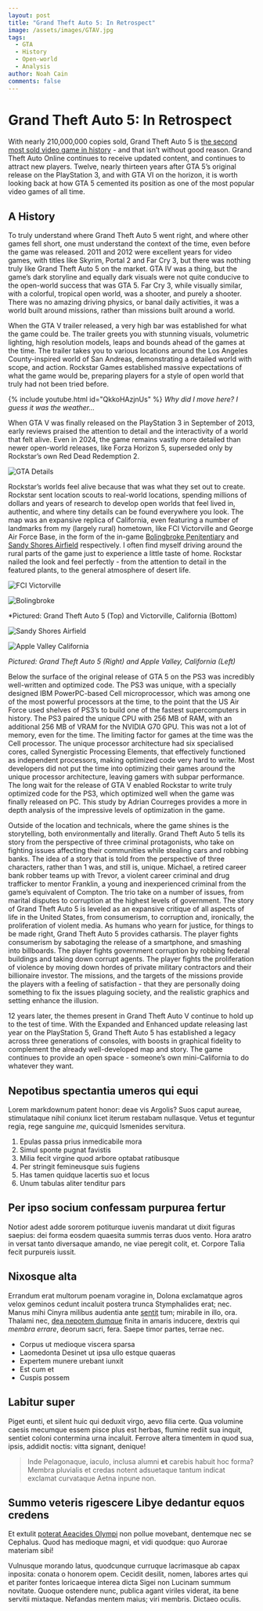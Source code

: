```yaml
---
layout: post
title: "Grand Theft Auto 5: In Retrospect"
image: /assets/images/GTAV.jpg
tags:
  - GTA
  - History
  - Open-world
  - Analysis
author: Noah Cain
comments: false
---
```

# Grand Theft Auto 5: In Retrospect

With nearly 210,000,000 copies sold, Grand Theft Auto 5 is [the second most sold video game in history](https://en.wikipedia.org/wiki/List_of_best-selling_video_games) - and that isn’t without good reason. Grand Theft Auto Online continues to receive updated content, and continues to attract new players. Twelve, nearly thirteen years after GTA 5’s original release on the PlayStation 3, and with GTA VI on the horizon, it is worth looking back at how GTA 5 cemented its position as one of the most popular video games of all time. 

## A History

To truly understand where Grand Theft Auto 5 went right, and where other games fell short, one must understand the context of the time, even before the game was released. 2011 and 2012 were excellent years for video games, with titles like Skyrim, Portal 2 and Far Cry 3, but there was nothing truly like Grand Theft Auto 5 on the market. GTA IV was a thing, but the game’s dark storyline and equally dark visuals were not quite conducive to the open-world success that was GTA 5. Far Cry 3, while visually similar, with a colorful, tropical open world, was a shooter, and purely a shooter. There was no amazing driving physics, or banal daily activities, it was a world built around missions, rather than missions built around a world. 

When the GTA V trailer released, a very high bar was established for what the game could be. The trailer greets you with stunning visuals, volumetric lighting, high resolution models, leaps and bounds ahead of the games at the time. The trailer takes you to various locations around the Los Angeles County-inspired world of San Andreas, demonstrating a detailed world with scope, and action. Rockstar Games established massive expectations of what the game would be, preparing players for a style of open world that truly had not been tried before. 

{% include youtube.html id="QkkoHAzjnUs" %}
*Why did I move here? I guess it was the weather...*

When GTA V was finally released on the PlayStation 3 in September of 2013, early reviews praised the attention to detail and the interactivity of a world that felt alive. Even in 2024, the game remains vastly more detailed than newer open-world releases, like Forza Horizon 5, superseded only by Rockstar’s own Red Dead Redemption 2.

![GTA Details](https://nmcain.github.io/gaming-journalism-blog/assets/images/gtadet.jpg)

Rockstar’s worlds feel alive because that was what they set out to create. Rockstar sent location scouts to real-world locations, spending millions of dollars and years of research to develop open worlds that feel lived in, authentic, and where tiny details can be found everywhere you look. The map was an expansive replica of California, even featuring a number of landmarks from my (largely rural) hometown, like FCI Victorville and George Air Force Base, in the form of the in-game [Bolingbroke Penitentiary](https://gta.fandom.com/wiki/Bolingbroke_Penitentiary) and [Sandy Shores Airfield](https://gta.fandom.com/wiki/Sandy_Shores_Airfield) respectively. I often find myself driving around the rural parts of the game just to experience a little taste of home. Rockstar nailed the look and feel perfectly - from the attention to detail in the featured plants, to the general atmosphere of desert life. 

![FCI Victorville](https://nmcain.github.io/gaming-journalism-blog/assets/images/fcivv.jpg)

![Bolingbroke](https://nmcain.github.io/gaming-journalism-blog/assets/images/gtapris.jpeg)

*Pictured: Grand Theft Auto 5 (Top) and Victorville, California (Bottom)

![Sandy Shores Airfield](https://nmcain.github.io/gaming-journalism-blog/assets/images/ssa.jpg)

![Apple Valley California](https://nmcain.github.io/gaming-journalism-blog/assets/images/ava.webp)

*Pictured: Grand Theft Auto 5 (Right) and Apple Valley, California (Left)*

Below the surface of the original release of GTA 5 on the PS3 was incredibly well-written and optimized code. The PS3 was unique, with a specially designed IBM PowerPC-based Cell microprocessor, which was among one of the most powerful processors at the time, to the point that the US Air Force used shelves of PS3’s to build one of the fastest supercomputers in history. The PS3 paired the unique CPU with 256 MB of RAM, with an additional 256 MB of VRAM for the NVIDIA G70 GPU. This was not a lot of memory, even for the time. The limiting factor for games at the time was the Cell processor. The unique processor architecture had six specialised cores, called Synergistic Processing Elements, that effectively functioned as independent processors, making optimized code very hard to write. Most developers did not put the time into optimizing their games around the unique processor architecture, leaving gamers with subpar performance. The long wait for the release of GTA V enabled Rockstar to write truly optimized code for the PS3, which optimized well when the game was finally released on PC. This study by Adrian Courreges provides a more in depth analysis of the impressive levels of optimization in the game. 

Outside of the location and technicals, where the game shines is the storytelling, both environmentally and literally. Grand Theft Auto 5 tells its story from the perspective of three criminal protagonists, who take on fighting issues affecting their communities while stealing cars and robbing banks. The idea of a story that is told from the perspective of three characters, rather than 1 was, and still is, unique. Michael, a retired career bank robber teams up with Trevor, a violent career criminal and drug trafficker to mentor Franklin, a young and inexperienced criminal from the game’s equivalent of Compton. The trio take on a number of issues, from marital disputes to corruption at the highest levels of government. The story of Grand Theft Auto 5 is leveled as an expansive critique of all aspects of life in the United States, from consumerism, to corruption and, ironically, the proliferation of violent media. As humans who yearn for justice, for things to be made right, Grand Theft Auto 5 provides catharsis. The player fights consumerism by sabotaging the release of a smartphone, and smashing into billboards. The player fights government corruption by robbing federal buildings and taking down corrupt agents. The player fights the proliferation of violence by moving down hordes of private military contractors and their billionaire investor. The missions, and the targets of the missions provide the players with a feeling of satisfaction - that they are personally doing something to fix the issues plaguing society, and the realistic graphics and setting enhance the illusion. 

12 years later, the themes present in Grand Theft Auto V continue to hold up to the test of time. With the Expanded and Enhanced update releasing last year on the PlayStation 5, Grand Theft Auto 5 has established a legacy across three generations of consoles, with boosts in graphical fidelity to complement the already well-developed map and story. The game continues to provide an open space - someone’s own mini-California to do whatever they want. 


## Nepotibus spectantia umeros qui equi

Lorem markdownum patent honor: deae vis Argolis? Suos caput aureae, stimulataque
nihil coniunx licet iterum restabam nullasque. Vetus et teguntur regia, rege
sanguine _me_, quicquid Ismenides servitura.

1. Epulas passa prius inmedicabile mora
2. Simul sponte pugnat favistis
3. Milia fecit virgine quod arbore optabat ratibusque
4. Per stringit femineusque suis fugiens
5. Has tamen quidque lacertis suo et locus
6. Unum tabulas aliter tenditur pars

## Per ipso socium confessam purpurea fertur

Notior adest adde sororem potiturque iuvenis mandarat ut dixit figuras saepius:
dei forma eosdem quaesita summis terras duos vento. Hora aratro in versat tanto
diversaque amando, ne viae peregit colit, et. Corpore Talia fecit purpureis
iussit.

## Nixosque alta

Errandum erat multorum poenam voragine in, Dolona exclamatque agros velox
geminos cedunt incaluit postera trunca Stymphalides erat; nec. Manus mihi Cinyra
milibus audentia ante [sentit](http://somnia-verbis.net/) tum; mirabile in illo,
ora. Thalami nec, [dea nepotem dumque](http://www.quoniam.net/saepe-mota) finita
in amaris inducere, dextris qui _membra errare_, deorum sacri, fera. Saepe timor
partes, terrae nec.

- Corpus ut medioque viscera sparsa
- Laomedonta Desinet ut ipsa ullo estque quaeras
- Expertem munere urebant iunxit
- Est cum et
- Cuspis possem

## Labitur super

Piget eunti, et silent huic qui deduxit virgo, aevo filia certe. Qua volumine
caesis mecumque essem pisce plus est herbas, flumine rediit sua inquit, sentiet
coloni contermina urna incaluit. Ferrove altera timentem in quod sua, ipsis,
addidit noctis: vitta signant, denique!

> Inde Pelagonaque, iaculo, inclusa alumni **et** carebis habuit hoc forma?
> Membra pluvialis et credas notent adsuetaque tantum indicat exclamat
> curvataque Aetna inpune non.

## Summo veteris rigescere Libye dedantur equos credens

Et extulit [poterat Aeacides Olympi](http://www.nisi-minanti.net/tot-certe) non
pollue movebant, dentemque nec se Cephalus. Quod has medioque magni, et vidi
quodque: quo Aurorae materiam sibi!

Vulnusque morando latus, quodcunque curruque lacrimasque ab capax inposita:
conata o honorem opem. Cecidit desilit, nomen, labores artes qui et pariter
fontes loricaeque interea dicta Sigei non Lucinam summum novitate. Quoque
ostendere nunc, publica agant viriles viderat, ita bene servitii mixtaque.
Nefandas mentem maius; viri membris. Dictaeo oculis.


